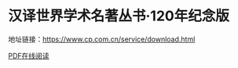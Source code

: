 # 汉译世界学术名著丛书·120年纪念版



地址链接：https://www.cp.com.cn/service/download.html

[PDF在线阅读](materials/shangwu-world-120.pdf)